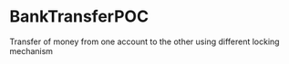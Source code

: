 # BankTransferPOC
Transfer of money from one account to the other using different locking mechanism
